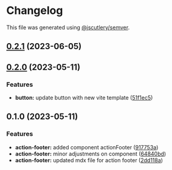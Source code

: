 # Changelog

This file was generated using [@jscutlery/semver](https://github.com/jscutlery/semver).

## [0.2.1](https://github.com/Novatics/novatics-ui/compare/action-footer-0.2.0...action-footer-0.2.1) (2023-06-05)

## [0.2.0](https://github.com/Novatics/novatics-ui/compare/action-footer-0.1.0...action-footer-0.2.0) (2023-05-11)


### Features

* **button:** update button with new vite template ([51f1ec5](https://github.com/Novatics/novatics-ui/commit/51f1ec5c7a111a038c3e83d19e87c4c612d70d3b))

## 0.1.0 (2023-05-11)


### Features

* **action-footer:** added component actionFooter ([917753a](https://github.com/Novatics/novatics-ui/commit/917753a752e0ec57d43005273172e31049e42180))
* **action-footer:** minor adjustments on component ([64840bd](https://github.com/Novatics/novatics-ui/commit/64840bdc954cdec0118b3f16028e2284074f89ea))
* **action-footer:** updated mdx file for action footer ([2dd118a](https://github.com/Novatics/novatics-ui/commit/2dd118ae5c13555e68f00090311f113f98182e67))
